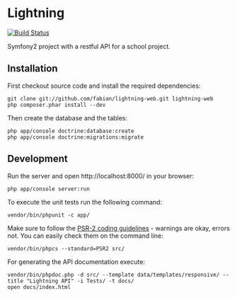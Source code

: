 # Lightning

[![Build Status](https://secure.travis-ci.org/fabian/lightning-web.png?branch=master)](http://travis-ci.org/fabian/lightning-web)

Symfony2 project with a restful API for a school project.

## Installation

First checkout source code and install the required dependencies:

```
git clone git://github.com/fabian/lightning-web.git lightning-web
php composer.phar install --dev
```

Then create the database and the tables:

```
php app/console doctrine:database:create
php app/console doctrine:migrations:migrate
```

## Development

Run the server and open http://localhost:8000/ in your browser:

```
php app/console server:run
```

To execute the unit tests run the following command:

```
vendor/bin/phpunit -c app/
```

Make sure to follow the [PSR-2 coding guidelines](https://github.com/php-fig/fig-standards/blob/master/accepted/PSR-2-coding-style-guide.md) - warnings are okay, errors not. You can easily check them on the command line:

```
vendor/bin/phpcs --standard=PSR2 src/
```

For generating the API documentation execute:

```
vendor/bin/phpdoc.php -d src/ --template data/templates/responsive/ --title "Lightning API" -i Tests/ -t docs/
open docs/index.html
```
